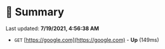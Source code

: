 # 📖 Summary
Last updated: **7/19/2021, 4:56:38 AM**

- `GET` [https://google.com](https://google.com) - **Up** (149ms)
